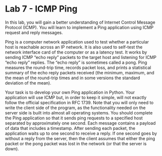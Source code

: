 Lab 7 - ICMP Ping
===
In this lab, you will gain a better understanding of Internet Control Message Protocol (ICMP). You will learn to implement a Ping application using ICMP request and reply messages.

Ping is a computer network application used to test whether a particular host is reachable across an IP network. It is also used to self-test the network interface card of the computer or as a latency test. It works by sending ICMP “echo reply” packets to the target host and listening for ICMP “echo reply” replies. The “echo reply” is sometimes called a pong. Ping measures the round-trip time, records packet loss, and prints a statistical summary of the echo reply packets received (the minimum, maximum, and the mean of the round-trip times and in some versions the standard deviation of the mean).

Your task is to develop your own Ping application in Python. Your application will use ICMP but, in order to keep it simple, will not exactly follow the official specification in RFC 1739. Note that you will only need to write the client side of the program, as the functionality needed on the server side is built into almost all operating systems. You should complete the Ping application so that it sends ping requests to a specified host separated by approximately one second. Each message contains a payload of data that includes a timestamp. After sending each packet, the application waits up to one second to receive a reply. If one second goes by without a reply from the server, then the client assumes that either the ping packet or the pong packet was lost in the network (or that the server is down).

